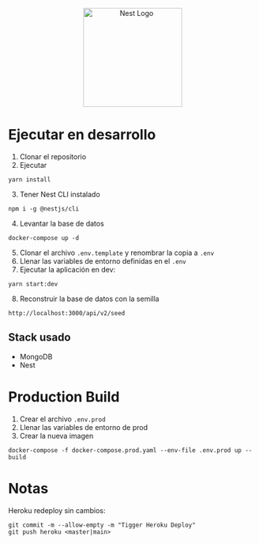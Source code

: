<p align="center">
  <a href="http://nestjs.com/" target="blank"><img src="https://nestjs.com/img/logo-small.svg" width="200" alt="Nest Logo" /></a>
</p>

# Ejecutar en desarrollo

1. Clonar el repositorio
2. Ejecutar
```
yarn install
```
3. Tener Nest CLI instalado
```
npm i -g @nestjs/cli
```
4. Levantar la base de datos
```
docker-compose up -d
```
5. Clonar el archivo ```.env.template``` y renombrar la copia a ```.env```
6. Llenar las variables  de entorno definidas en el ```.env```
7. Ejecutar la aplicación en dev:
```
yarn start:dev
```
8. Reconstruir la base de datos con la semilla
```
http://localhost:3000/api/v2/seed
```

## Stack usado
* MongoDB
* Nest

# Production Build
1. Crear el archivo ```.env.prod```
2. Llenar las variables de entorno de prod
3. Crear la nueva imagen
```
docker-compose -f docker-compose.prod.yaml --env-file .env.prod up --build
```

# Notas
Heroku redeploy sin cambios:
```
git commit -m --allow-empty -m "Tigger Heroku Deploy"
git push heroku <master|main>
```
